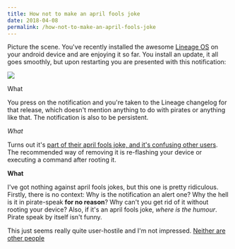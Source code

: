 ```yaml
---
title: How not to make an april fools joke
date: 2018-04-08
permalink: /how-not-to-make-an-april-fools-joke
---
```


Picture the scene. You've recently installed the awesome [Lineage OS](https://www.lineageos.org/)
on your android device and are enjoying it so far. You install an update, it all goes smoothly, but
upon restarting you are presented with this notification:

![](./notification.png)

What

You press on the notification and you're taken to the Lineage changelog for that release, which doesn't mention anything to
do with pirates or anything like that. The notification is also to be persistent.

*What*

Turns out it's [part of their april fools joke, and it's confusing other users](https://forum.xda-developers.com/lineage/help/lineage-os-message-update-t3772397).
The recommended way of removing it is re-flashing your device or executing a command after rooting it.

**What**

I've got nothing against april fools jokes, but this one is pretty ridiculous. Firstly, there is no context: Why is the
notification an alert one? Why the hell is it in pirate-speak **for no reason**? Why can't you get rid of it without
rooting your device? Also, if it's an april fools joke, *where is the humour*. Pirate speak by itself isn't funny.

This just seems really quite user-hostile and I'm not impressed.
[Neither are other people](https://www.reddit.com/r/LineageOS/comments/89f76y/can_we_have_a_serious_talk_about_april_fools/)